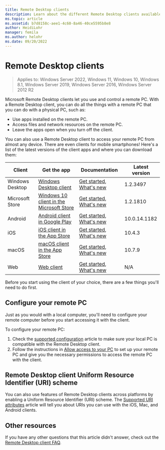 ```yaml
---
title: Remote Desktop clients
description: Learn about the different Remote Desktop clients available for all your devices
ms.topic: article
ms.assetid: b7d8158c-aee1-4c60-8a46-40ce5595b8e8
author: HeidiLohr
manager: femila
ms.author: helohr
ms.date: 09/20/2022
---
```

# Remote Desktop clients

>Applies to: Windows Server 2022, Windows 11, Windows 10, Windows 8.1, Windows Server 2019, Windows Server 2016, Windows Server 2012 R2

Microsoft Remote Desktop clients let you use and control a remote PC. With a Remote Desktop client, you can do all the things with a remote PC that you can do with a physical PC, such as:

- Use apps installed on the remote PC.
- Access files and network resources on the remote PC.
- Leave the apps open when you turn off the client.

You can also use a Remote Desktop client to access your remote PC from almost any device. There are even clients for mobile smartphones! Here's a list of the latest versions of the client apps and where you can download them:

| Client | Get the app | Documentation | Latest version |
|-----------------|-------------|------|---|
| Windows Desktop | [Windows Desktop client](windowsdesktop.md#install-the-client) | [Get started](windowsdesktop.md), [What's new](windowsdesktop-whatsnew.md) | 1.2.3497   |
| Microsoft Store   | [Windows 10 client in the Microsoft Store](https://go.microsoft.com/fwlink/?LinkID=616709) | [Get started](windows.md), [What's new](windows-whatsnew.md)  | 1.2.1810  |
| Android         | [Android client in Google Play](https://play.google.com/store/apps/details?id=com.microsoft.rdc.androidx)     | [Get started](remote-desktop-android.md), [What's new](android-whatsnew.md) | 10.0.14.1182 |
| iOS             | [iOS client in the App Store](https://apps.apple.com/app/microsoft-remote-desktop/id714464092)     | [Get started](remote-desktop-ios.md), [What's new](ios-whatsnew.md)         | 10.4.3 |
| macOS | [macOS client in the App Store](https://apps.apple.com/app/microsoft-remote-desktop/id1295203466?mt=12) | [Get started](remote-desktop-mac.md), [What's new](mac-whatsnew.md)       | 10.7.9 |
| Web | [Web client](remote-desktop-web-client.md#what-youll-need-to-use-the-web-client) | [Get started](remote-desktop-web-client.md), [What's new](web-client-whatsnew.md) | N/A |

Before you start using the client of your choice, there are a few things you'll need to do first.

## Configure your remote PC

Just as you would with a local computer, you'll need to configure your remote computer before you start accessing it with the client.

To configure your remote PC:

1. Check the [supported configuration](remote-desktop-supported-config.md) article to make sure your local PC is compatible with the Remote Desktop client.
2. Follow the instructions in [Allow access to your PC](remote-desktop-allow-access.md) to set up your remote PC and give you the necessary permissions to access the remote PC with the client.

## Remote Desktop client Uniform Resource Identifier (URI) scheme

You can also use features of Remote Desktop clients across platforms by enabling a Uniform Resource Identifier (URI) scheme. The [Supported URI attributes](remote-desktop-uri.md) article will tell you about URIs you can use with the iOS, Mac, and Android clients.

## Other resources

If you have any other questions that this article didn't answer, check out the [Remote Desktop client FAQ](remote-desktop-client-faq.yml).
